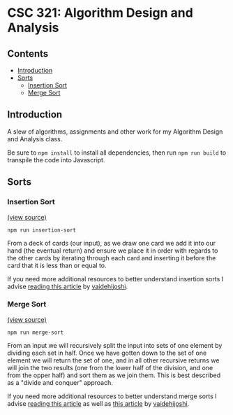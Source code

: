 # CSC 321: Algorithm Design and Analysis

## Contents
 - [Introduction](#introduction)
 - [Sorts](#sorts)
     - [Insertion Sort](#insertion-sort)
     - [Merge Sort](#merge-sort)

## Introduction
A slew of algorithms, assignments and other work for my Algorithm Design and Analysis class.

Be sure to `npm install` to install all dependencies, then run `npm run build` to transpile the code into Javascript.

## Sorts
### Insertion Sort
[(view source)](https://github.com/MichaelSolati/csc-321-algorithm-design-and-analysis/blob/master/src/insertion-sort.ts)
```
npm run insertion-sort
```

From a deck of cards (our input), as we draw one card we add it into our hand (the eventual return) and ensure we place it in order with regards to the other cards by iterating through each card and inserting it before the card that it is less than or equal to.

If you need more additional resources to better understand insertion sorts I advise [reading this article](https://dev.to/vaidehijoshi/inching-towards-insertion-sort) by [vaidehijoshi](https://github.com/vaidehijoshi).

### Merge Sort
[(view source)](https://github.com/MichaelSolati/csc-321-algorithm-design-and-analysis/blob/master/src/merge-sort.ts)
```
npm run merge-sort
```

From an input we will recursively split the input into sets of one element by dividing each set in half. Once we have gotten down to the set of one element we will return the set of one, and in all other recursive returns we will join the two results (one from the lower half of the division, and one from the opper half) and sort them as we join them. This is best described as a "divide and conquer" approach.

If you need more additional resources to better understand merge sorts I advise [reading this article](https://dev.to/vaidehijoshi/making-sense-of-merge-sort-part-1) as well as [this article](https://dev.to/vaidehijoshi/making-sense-of-merge-sort-part-2) by [vaidehijoshi](https://github.com/vaidehijoshi).